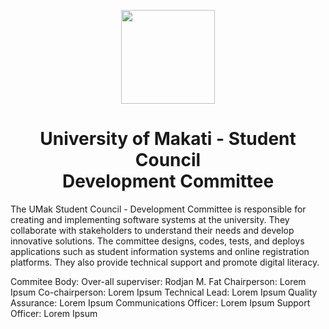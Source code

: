 <p align="center">
  <img src="https://scontent.fmnl4-5.fna.fbcdn.net/v/t39.30808-6/308685603_497836885686411_4405025576677593018_n.png?_nc_cat=111&cb=99be929b-59f725be&ccb=1-7&_nc_sid=09cbfe&_nc_eui2=AeEjx2GNuwv_yPJJbR5xvYOdM6aLMAg0ke0zposwCDSR7SPRB7PhMArU1x_FmdT4WhjlFfwrgzrqnPQPymaYMnAS&_nc_ohc=K1kfm_w9y2QAX-HAC37&_nc_ht=scontent.fmnl4-5.fna&oh=00_AfA6Ue4qYXTT4OEhBgQPicNq7NG213aO6aDvjZqFV1ssdQ&oe=649AF0B5" width="150" height="150">
</p>

<h1 align="center">University of Makati - Student Council <br> Development Committee</h1>

The UMak Student Council - Development Committee is responsible for creating and implementing software systems at the university. They collaborate with stakeholders to understand their needs and develop innovative solutions. The committee designs, codes, tests, and deploys applications such as student information systems and online registration platforms. They also provide technical support and promote digital literacy.

Commitee Body:
Over-all superviser: Rodjan M. Fat
Chairperson: Lorem Ipsum
Co-chairperson: Lorem Ipsum
Technical Lead: Lorem Ipsum
Quality Assurance: Lorem Ipsum
Communications Officer: Lorem Ipsum
Support Officer: Lorem Ipsum
